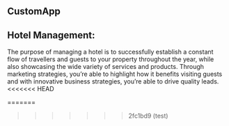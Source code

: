## CustomApp

## Hotel Management:

The purpose of managing a hotel is to successfully establish a constant flow of travellers and guests to your property throughout the year, while also showcasing the wide variety of services and products. Through marketing strategies, you’re able to highlight how it benefits visiting guests and with innovative business strategies, you’re able to drive quality leads.
<<<<<<< HEAD

=======

>>>>>>> 2fc1bd9 (test)
